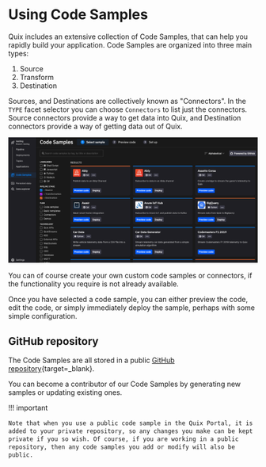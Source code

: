 # Using Code Samples

Quix includes an extensive collection of Code Samples, that can help you rapidly build your application. Code Samples are organized into three main types:

1. Source
2. Transform
3. Destination

Sources, and Destinations are collectively known as "Connectors". In the `TYPE` facet selector you can choose `Connectors` to list just the connectors. Source connectors provide a way to get data into Quix, and Destination connectors provide a way of getting data out of Quix. 

![Code Samples](../images/code-samples.png)

You can of course create your own custom code samples or connectors, if the functionality you require is not already available.

Once you have selected a code sample, you can either preview the code, edit the code, or simply immediately deploy the sample, perhaps with some simple configuration. 

## GitHub repository

The Code Samples are all stored in a public [GitHub repository](https://github.com/quixio/quix-samples){target=_blank}. 

You can become a contributor of our Code Samples by generating new samples or updating existing ones.

!!! important

    Note that when you use a public code sample in the Quix Portal, it is added to your private repository, so any changes you make can be kept private if you so wish. Of course, if you are working in a public repository, then any code samples you add or modify will also be public.
